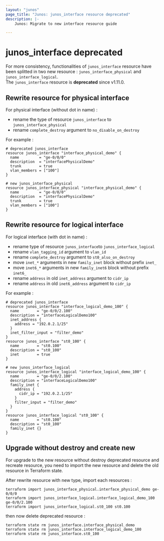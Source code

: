 ```yaml
---
layout: "junos"
page_title: "Junos: junos_interface resource deprecated"
description: |-
    Junos: Migrate to new interface resource guide

---
```


# junos_interface deprecated

For more consistency, functionalities of `junos_interface` resource have been splitted in two new resource :
`junos_interface_physical` and `junos_interface_logical`.  
The `junos_interface` resource is **deprecated** since v1.11.0.

## Rewrite resource for physical interface

For physical interface (without dot in name) : 
* rename the type of resource `junos_interface` to `junos_interface_physical`
* rename `complete_destroy` argument to `no_disable_on_destroy`

For example :
```hcl
# deprecated junos_interface
resource junos_interface "interface_physical_demo" {
  name         = "ge-0/0/0"
  description  = "interfacePhysicalDemo"
  trunk        = true
  vlan_members = ["100"]
}

# new junos_interface_physical
resource junos_interface_physical "interface_physical_demo" {
  name         = "ge-0/0/0"
  description  = "interfacePhysicalDemo"
  trunk        = true
  vlan_members = ["100"]
}
```

## Rewrite resource for logical interface

For logical interface (with dot in name) :
* rename type of resource `junos_interface`to `junos_interface_logical`
* rename `vlan_tagging_id` argument to `vlan_id`
* rename `complete_destroy` argument to `st0_also_on_destroy`
* move `inet_*` arguments in new `family_inet` block without prefix `inet_`
* move `inet6_*` arguments in new `family_inet6` block without prefix `inet6_`
* rename `address` in old `inet_address` argument to `cidr_ip`
* rename `address` in old `inet6_address` argument to `cidr_ip`

For example :
```hcl
# deprecated junos_interface 
resource junos_interface "interface_logical_demo_100" {
  name        = "ge-0/0/2.100"
  description = "interfaceLogicalDemo100"
  inet_address {
    address = "192.0.2.1/25"
  }
  inet_filter_input = "filter_demo"
}
resource junos_interface "st0_100" {
  name        = "st0.100"
  description = "st0_100"
  inet        = true
}

# new junos_interface_logical
resource junos_interface_logical "interface_logical_demo_100" {
  name        = "ge-0/0/2.100"
  description = "interfaceLogicalDemo100"
  family_inet {
    address {
      cidr_ip = "192.0.2.1/25"
    }
    filter_input = "filter_demo"
  }
}
resource junos_interface_logical "st0_100" {
  name        = "st0.100"
  description = "st0_100"
  family_inet {}
}
```

## Upgrade without destroy and create new

For upgrade to the new resource without destroy deprecated resource and recreate resource, you need to import the new resource and delete the old resource in Terraform state.

After rewrite resource with new type, import each resources :
```
terraform import junos_interface_physical.interface_physical_demo ge-0/0/0
terraform import junos_interface_logical.interface_logical_demo_100 ge-0/0/2.100
terraform import junos_interface_logical.st0_100 st0.100
```
then now delete deprecated resource :
```
terraform state rm junos_interface.interface_physical_demo
terraform state rm junos_interface.interface_logical_demo_100
terraform state rm junos_interface.st0_100
```
